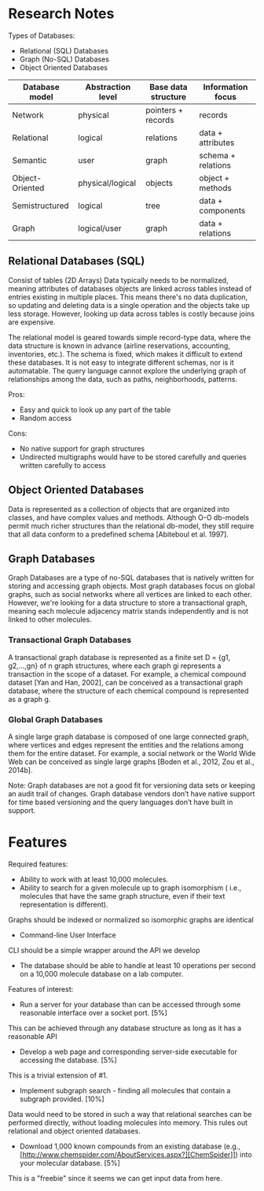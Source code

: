 # Research Notes

Types of Databases:
* Relational (SQL) Databases
* Graph (No-SQL) Databases
* Object Oriented Databases

| Database model | Abstraction level | Base data structure | Information focus |
| --- | --- | --- | ---| 
Network | physical|  pointers + records | records
Relational | logical | relations | data + attributes
Semantic | user | graph | schema + relations
Object-Oriented | physical/logical | objects | object + methods
Semistructured | logical | tree | data + components
Graph | logical/user | graph | data + relations

## Relational Databases (SQL)

Consist of tables (2D Arrays)
Data typically needs to be normalized, meaning attributes 
of databases objects are linked across tables instead of 
entries existing in multiple places. This means there's no data
duplication, so updating and deleting data is a single operation
and the objects take up less storage. However, looking up data
across tables is costly because joins are expensive.

The relational model is geared towards simple record-type data, where the
data structure is known in advance (airline reservations, accounting, inventories, etc.).
The schema is fixed, which makes it difficult to extend these databases. It is not easy to
integrate different schemas, nor is it automatable. The query language cannot explore
the underlying graph of relationships among the data, such as paths, neighborhoods,
patterns.

Pros:
* Easy and quick to look up any part of the table
* Random access

Cons:
* No native support for graph structures
* Undirected multigraphs would have to be stored carefully and queries written carefully to access

## Object Oriented Databases

Data is represented as a collection of objects that are organized into classes, and have
complex values and methods. Although O-O db-models permit much richer structures
than the relational db-model, they still require that all data conform to a predefined
schema [Abiteboul et al. 1997].

## Graph Databases

Graph Databases are a type of no-SQL databases that is natively written for storing and accessing graph objects. Most
graph databases focus on global graphs, such as social networks where all vertices are linked to each other. However, 
we're looking for a data structure to store a transactional graph, meaning each molecule adjacency matrix stands 
independently and is not linked to other molecules.

### Transactional Graph Databases

A transactional graph database is represented
as a finite set D = {g1, g2,...,gn} of n graph structures, where each graph gi represents a transaction in the scope of 
a dataset. For example, a chemical compound dataset [Yan and Han, 2002], can be conceived as a transactional graph database,
where the structure of each chemical compound is represented as a graph g.

### Global Graph Databases

A single large graph database is composed of one
large connected graph, where vertices and edges represent the entities and the relations among them for the entire dataset. For example, a social network or the World
Wide Web can be conceived as single large graphs [Boden et al., 2012, Zou et al.,
2014b]. 


Note: Graph databases are not a good fit for versioning data sets or keeping an audit trail of changes. Graph database 
vendors don’t have native support for time based versioning and the query languages don’t have built in support.


# Features

Required features:
* Ability to work with at least 10,000 molecules.
* Ability to search for a given molecule up to graph isomorphism ( i.e., molecules that have the same graph structure, even if their text representation is different).

Graphs should be indexed or normalized so isomorphic graphs are identical

* Command-line User Interface 

CLI should be a simple wrapper around the API we develop

* The database should be able to handle at least 10 operations per second on a 10,000 molecule database on a lab computer.

Features of interest:
* Run a server for your database than can be accessed through some reasonable interface over a socket port. [5%]

This can be achieved through any database structure as long as it has a reasonable API

* Develop a web page and corresponding server-side executable for accessing the database. [5%]

This is a trivial extension of #1.
*  Implement subgraph search - finding all molecules that contain a subgraph provided. [10%]

Data would need to be stored in such a way that relational searches can be performed directly, without loading molecules 
into memory. This rules out relational and object oriented databases.

* Download 1,000 known compounds from an existing database (e.g., [http://www.chemspider.com/AboutServices.aspx?][ChemSpider]]) into your molecular database. [5%]

This is a "freebie" since it seems we can get input data from here.
